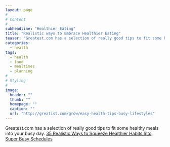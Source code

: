 ```yaml
---
layout: page
#
# Content
#
subheadline: "Healthier Eating"
title: "Realistic ways to Embrace Healthier Eating"
teaser: "Greatest.com has a selection of really good tips to fit some healthy meals into your busy day."
categories:
  - health
tags:
  - health
  - food
  - mealtimes
  - planning
#
# Styling
#
image:
  header: ""
  thumb: ""
  homepage: ""
  caption: ""
  url: "http://greatist.com/grow/easy-health-tips-busy-lifestyles"
---
```

Greatest.com has a selection of really good tips to fit some healthy meals into your busy day.
[35 Realistic Ways to Squeeze Healthier Habits Into Super Busy Schedules](http://greatist.com/grow/easy-health-tips-busy-lifestyles)
